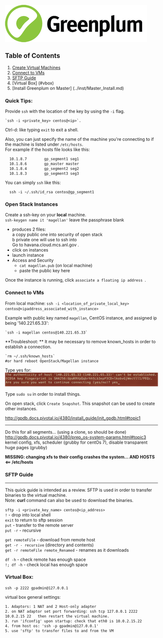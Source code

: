 ![Greenplum](https://github.com/syuja/GreenPlumSetup/blob/master/img/greenplum-logo.png)  
## Table of Contents  
  1. [Create Virtual Machines](#open)  
  2. [Connect to VMs](#con)  
  3. [SFTP Guide](#sftp)
  4. [Virtual Box] (#vbox)
  5. [Install Greenplum on Master] (../inst/Master_Install.md)  


### Quick Tips:  
Provide `ssh` with the location of the key by using the `-i` flag.   

    `ssh -i <private_key> centos@<ip>`.   

Ctrl-d: like typing `exit` to exit a shell.  

Also, you can just specify the name of the machine you're connecting to if the machine is listed under `/etc/hosts`.  
For example if the hosts file looks like this:  

      10.1.8.7        gp_segment1 seg1  
      10.1.8.6        gp_master master  
      10.1.8.4        gp_segment2 seg2  
      10.1.8.3        gp_segment3 seg3  
  
You can simply `ssh` like this: 

      ssh -i ~/.ssh/id_rsa centos@gp_segment1  


<a id="open"></a>
### Open Stack Instances  
Create a ssh-key on your **local** machine.  
`ssh-keygen name it 'magellan'` leave the passphrase blank  
  - produces 2 files:  
    a copy public one into security of open stack   
    b private one will use to ssh into   
Go to havana.cloud.mcs.anl.gov .   
  - click on instances  
  - launch instance  
  - Access and Security  
    -   `cat magellan.pub` (on local machine)
    - paste the public key here  


Once the instance is running, click `associate a floating ip address `.    

<a id="con"></a>
### Connect to VMs  
From local machine: 
`ssh -i <location_of_private_local_key> centos@<ipaddress_associated_with_instance>`  



Example with public key named `magellan`, CentOS instance, and assigned ip being '140.221.65.33':   

    `ssh -i magellan centos@140.221.65.33`   

**Troubleshoot: ** It may be necessary to remove known_hosts in order to establish a connection. 

    `rm ~/.ssh/known_hosts`   
    #or hard reboot OpenStack/Magellan instance  

Type yes for:   
![rsa](https://github.com/syuja/GreenPlumSetup/blob/master/img/rsa_key.png)   

Type `sudo su` in order to install things.  

On open stack, click `Create Snapshot`. This snapshot can be used to create other instances.   

http://gpdb.docs.pivotal.io/4380/install_guide/init_gpdb.html#topic1  

---  
Do this for all segments... (using a clone, so should be done)  
http://gpdb.docs.pivotal.io/4380/prep_os-system-params.html#topic3  
kernel config, xfs, scheduler (grubby for centOs 7), disable transparent huge pages (grubby)  


**MISSING: changing xfs to their config crashes the system... AND HOSTS <== /etc/hosts**  



<a id="sftp"></a>
### SFTP Guide   
-----  
This quick guide is intended as a review. SFTP is used in order to transfer binaries to the virtual machine.    
Note: **curl** command can also be used to download the binaries.    

`sftp -i <private_key_name> centos@<ip_address>`  
`!` - drop into local shell  
`exit` to return to sftp session  
`put` - transfer to the remote server   
`put -r` - recursive   

`get remoteFile` - download from remote host   
`get -r - recursive` (directory and contents)  
`get -r remoteFile remote_Renamed` - renames as it downloads   

`df -h` - check remote has enough space  
`!; df -h` - check local has enough space   

<a id="vbox"></a>   
### Virtual Box:     

`ssh -p 2222 gpadmin@127.0.0.1`    

virtual box general settings:   

    1. Adaptors: 1 NAT and 2 Host-only adapter    
    2. on NAT adaptor set port forwarding: ssh tcp 127.0.0.1 2222 10.0.2.15 22   then restart the virtual machine.   
    3. run 'ifconfig' upon startup: check that eth0 is 10.0.2.15.22   
    4. from host os: 'ssh -p gpadmin@127.0.0.1'  
    5. use 'sftp' to transfer files to and from the VM  
  

